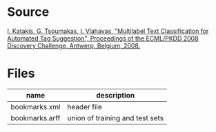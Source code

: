 # Source

[I. Katakis, G. Tsoumakas, I. Vlahavas, "Multilabel Text Classification for Automated Tag Suggestion", Proceedings of the ECML/PKDD 2008 Discovery Challenge, Antwerp, Belgium, 2008.](http://intelligence.csd.auth.gr/publication/conference-papers/multilabel-text-classification-for-automated-tag-suggestion) 

# Files

| name           | description                     |
| -------------- | ------------------------------- |
| bookmarks.xml  | header file                     |
| bookmarks.arff | union of training and test sets |

